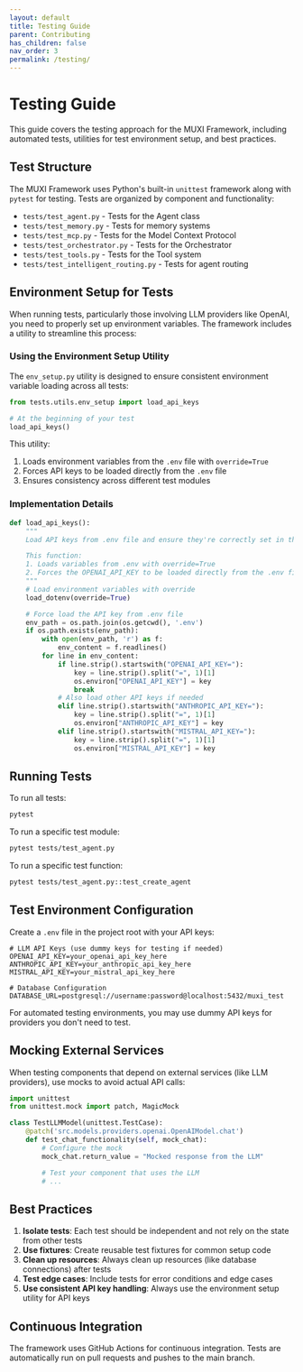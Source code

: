 ```yaml
---
layout: default
title: Testing Guide
parent: Contributing
has_children: false
nav_order: 3
permalink: /testing/
---
```


# Testing Guide

This guide covers the testing approach for the MUXI Framework, including automated tests, utilities for test environment setup, and best practices.

## Test Structure

The MUXI Framework uses Python's built-in `unittest` framework along with `pytest` for testing. Tests are organized by component and functionality:

- `tests/test_agent.py` - Tests for the Agent class
- `tests/test_memory.py` - Tests for memory systems
- `tests/test_mcp.py` - Tests for the Model Context Protocol
- `tests/test_orchestrator.py` - Tests for the Orchestrator
- `tests/test_tools.py` - Tests for the Tool system
- `tests/test_intelligent_routing.py` - Tests for agent routing

## Environment Setup for Tests

When running tests, particularly those involving LLM providers like OpenAI, you need to properly set up environment variables. The framework includes a utility to streamline this process:

### Using the Environment Setup Utility

The `env_setup.py` utility is designed to ensure consistent environment variable loading across all tests:

```python
from tests.utils.env_setup import load_api_keys

# At the beginning of your test
load_api_keys()
```

This utility:

1. Loads environment variables from the `.env` file with `override=True`
2. Forces API keys to be loaded directly from the `.env` file
3. Ensures consistency across different test modules

### Implementation Details

```python
def load_api_keys():
    """
    Load API keys from .env file and ensure they're correctly set in the environment.

    This function:
    1. Loads variables from .env with override=True
    2. Forces the OPENAI_API_KEY to be loaded directly from the .env file
    """
    # Load environment variables with override
    load_dotenv(override=True)

    # Force load the API key from .env file
    env_path = os.path.join(os.getcwd(), '.env')
    if os.path.exists(env_path):
        with open(env_path, 'r') as f:
            env_content = f.readlines()
        for line in env_content:
            if line.strip().startswith("OPENAI_API_KEY="):
                key = line.strip().split("=", 1)[1]
                os.environ["OPENAI_API_KEY"] = key
                break
            # Also load other API keys if needed
            elif line.strip().startswith("ANTHROPIC_API_KEY="):
                key = line.strip().split("=", 1)[1]
                os.environ["ANTHROPIC_API_KEY"] = key
            elif line.strip().startswith("MISTRAL_API_KEY="):
                key = line.strip().split("=", 1)[1]
                os.environ["MISTRAL_API_KEY"] = key
```

## Running Tests

To run all tests:

```bash
pytest
```

To run a specific test module:

```bash
pytest tests/test_agent.py
```

To run a specific test function:

```bash
pytest tests/test_agent.py::test_create_agent
```

## Test Environment Configuration

Create a `.env` file in the project root with your API keys:

```
# LLM API Keys (use dummy keys for testing if needed)
OPENAI_API_KEY=your_openai_api_key_here
ANTHROPIC_API_KEY=your_anthropic_api_key_here
MISTRAL_API_KEY=your_mistral_api_key_here

# Database Configuration
DATABASE_URL=postgresql://username:password@localhost:5432/muxi_test
```

For automated testing environments, you may use dummy API keys for providers you don't need to test.

## Mocking External Services

When testing components that depend on external services (like LLM providers), use mocks to avoid actual API calls:

```python
import unittest
from unittest.mock import patch, MagicMock

class TestLLMModel(unittest.TestCase):
    @patch('src.models.providers.openai.OpenAIModel.chat')
    def test_chat_functionality(self, mock_chat):
        # Configure the mock
        mock_chat.return_value = "Mocked response from the LLM"

        # Test your component that uses the LLM
        # ...
```

## Best Practices

1. **Isolate tests**: Each test should be independent and not rely on the state from other tests
2. **Use fixtures**: Create reusable test fixtures for common setup code
3. **Clean up resources**: Always clean up resources (like database connections) after tests
4. **Test edge cases**: Include tests for error conditions and edge cases
5. **Use consistent API key handling**: Always use the environment setup utility for API keys

## Continuous Integration

The framework uses GitHub Actions for continuous integration. Tests are automatically run on pull requests and pushes to the main branch.
